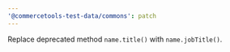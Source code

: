 ```yaml
---
'@commercetools-test-data/commons': patch
---
```


Replace deprecated method `name.title()` with `name.jobTitle()`.
